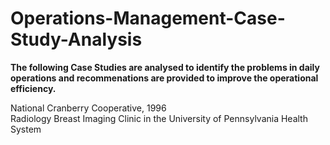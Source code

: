 # Operations-Management-Case-Study-Analysis

**The following Case Studies are analysed to identify the problems in daily operations and recommenations are provided to improve the operational efficiency.**

National Cranberry Cooperative, 1996<br />
Radiology Breast Imaging Clinic in the University of Pennsylvania Health System<br />
